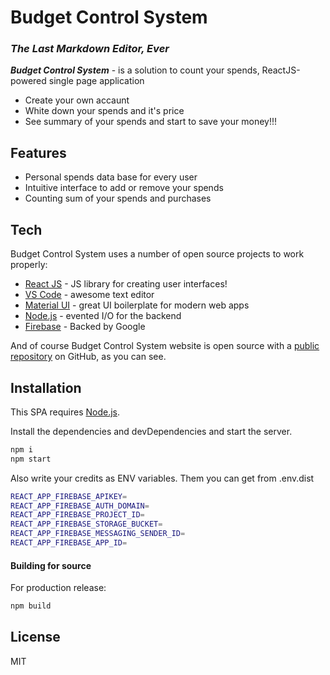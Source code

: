 # Budget Control System
### _The Last Markdown Editor, Ever_



**_Budget Control System_** - is a solution to count your spends,
ReactJS-powered single page application

- Create your own accaunt
- White down your spends and it's price
- See summary of your spends and start to save your money!!!

## Features

- Personal spends data base for every user
- Intuitive interface to add or remove your spends
- Counting sum of your spends and purchases


## Tech

Budget Control System uses a number of open source projects to work properly:

- [React JS] - JS library for creating user interfaces!
- [VS Code] - awesome text editor
- [Material UI] - great UI boilerplate for modern web apps
- [Node.js] - evented I/O for the backend
- [Firebase] - Backed by Google

And of course Budget Control System website is open source with a [public repository](https://github.com/TiredTorch/budget-system)
 on GitHub, as you can see.

## Installation

This SPA requires [Node.js](https://nodejs.org/).

Install the dependencies and devDependencies and start the server.

```sh
npm i
npm start
```

Also write your credits as ENV variables. Them you can get from .env.dist

```sh
REACT_APP_FIREBASE_APIKEY=
REACT_APP_FIREBASE_AUTH_DOMAIN= 
REACT_APP_FIREBASE_PROJECT_ID= 
REACT_APP_FIREBASE_STORAGE_BUCKET= 
REACT_APP_FIREBASE_MESSAGING_SENDER_ID= 
REACT_APP_FIREBASE_APP_ID= 
```


#### Building for source

For production release:

```sh
npm build
```

## License

MIT

   [VS Code]: <https://code.visualstudio.com/>
   [node.js]: <http://nodejs.org>
   [Material UI]: <https://mui.com/>
   [React JS]: <https://ru.reactjs.org/>
   [Firebase]: <https://firebase.google.com/>
